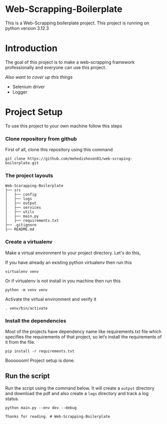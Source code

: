 # Web-Scrapping-Boilerplate

This is a Web-Scrapping boilerplate project.
This project is running on python version 3.12.3

# Introduction

The goal of this project is to make a web-scrapping framework professionally and everyone can use this project.

_Also want to cover up this things_

* Selenium driver
* Logger

# Project Setup

To use this project to your own machine follow this steps

### Clone repository from github

First of all, clone this repository using this command

```
git clone https://github.com/mehedishovon01/web-scraping-boilerplate.git
```

### The project layouts

```
Web-Scarapping-Boilerplate
├── src
│   ├── config
│   ├── logs
│   ├── output
│   ├── services
│   ├── utils
│   ├── main.py
│   ├── requirements.txt
├── .gitignore
├── README.md
```

### Create a virtualenv

Make a virtual environment to your project directory. Let's do this,

If you have already an existing python virtualenv then run this

```
virtualenv venv
```    

Or if virtualenv is not install in you machine then run this

```
python -m venv venv
```    

Activate the virtual environment and verify it

```
. venv/bin/activate
```    

### Install the dependencies

Most of the projects have dependency name like requirements.txt file which specifies the requirements of that project,
so let’s install the requirements of it from the file.

```
pip install -r requirements.txt
```

Boooooom! Project setup is done.

## Run the script
Run the script using the command below. It will create a `output` directory and download the pdf and also create a `logs` directory and track a log status.
```
python main.py --env dev --debug
```

`Thanks for reading. # Web-Scrapping-Boilerplate`
